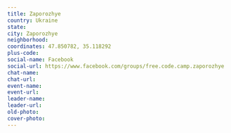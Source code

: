 ```yaml
---
title: Zaporozhye
country: Ukraine
state: 
city: Zaporozhye
neighborhood: 
coordinates: 47.850782, 35.118292
plus-code:
social-name: Facebook
social-url: https://www.facebook.com/groups/free.code.camp.zaporozhye
chat-name:
chat-url:
event-name:
event-url:
leader-name:
leader-url:
old-photo: 
cover-photo:
---
```

